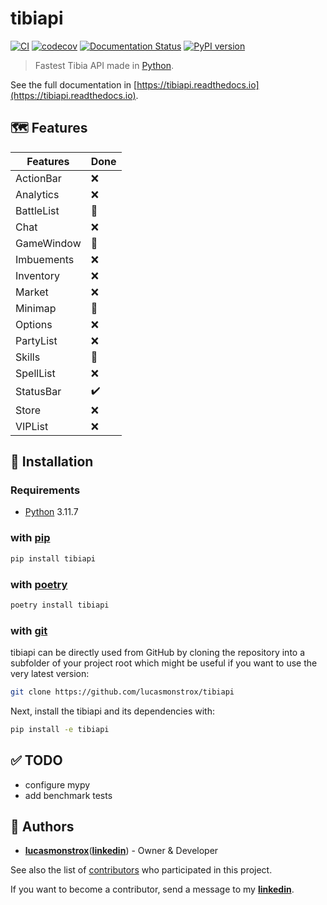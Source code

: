 # tibiapi

[![CI](https://github.com/lucasmonstrox/tibiapi/actions/workflows/ci.yml/badge.svg)](https://github.com/lucasmonstrox/tibiapi/actions/workflows/ci.yml)
[![codecov](https://codecov.io/gh/lucasmonstrox/tibiapi/branch/main/graph/badge.svg?token=7BTPYKHC80)](https://codecov.io/gh/lucasmonstrox/tibiapi)
[![Documentation Status](https://readthedocs.org/projects/tibiapi/badge/?version=latest)](https://tibiapi.readthedocs.io/en/latest/)
[![PyPI version](https://badge.fury.io/py/tibiapi.svg)](https://badge.fury.io/py/tibiapi)

> Fastest Tibia API made in [Python](https://www.python.org/downloads/release/python-3117).

See the full documentation in [https://tibiapi.readthedocs.io](https://tibiapi.readthedocs.io).

## 🗺️ Features

| Features   | Done |
| ---------- | ---- |
| ActionBar  | ❌   |
| Analytics  | ❌   |
| BattleList | 🚧   |
| Chat       | ❌   |
| GameWindow | 🚧   |
| Imbuements | ❌   |
| Inventory  | ❌   |
| Market     | ❌   |
| Minimap    | 🚧   |
| Options    | ❌   |
| PartyList  | ❌   |
| Skills     | 🚧   |
| SpellList  | ❌   |
| StatusBar  | ✔️   |
| Store      | ❌   |
| VIPList    | ❌   |

## 🧰 Installation

### Requirements

- [Python](https://www.python.org/downloads/release/python-3117) 3.11.7

### with [pip](https://pypi.org/project/pip/)

```sh
pip install tibiapi
```

### with [poetry](https://python-poetry.org/)

```sh
poetry install tibiapi
```

### with [git](https://git-scm.com/)

tibiapi can be directly used from GitHub by cloning the repository into a subfolder of your project root which might be useful if you want to use the very latest version:

```sh
git clone https://github.com/lucasmonstrox/tibiapi
```

Next, install the tibiapi and its dependencies with:

```sh
pip install -e tibiapi
```

## ✅ TODO

- configure mypy
- add benchmark tests

## 👷 Authors

- [**lucasmonstrox**](http://github.com/lucasmonstrox)([**linkedin**](https://www.linkedin.com/in/lucasmonstrox/)) - Owner & Developer

See also the list of [contributors](../../graphs/contributors) who participated
in this project.

If you want to become a contributor, send a message to my [**linkedin**](https://www.linkedin.com/in/lucasmonstrox/).
